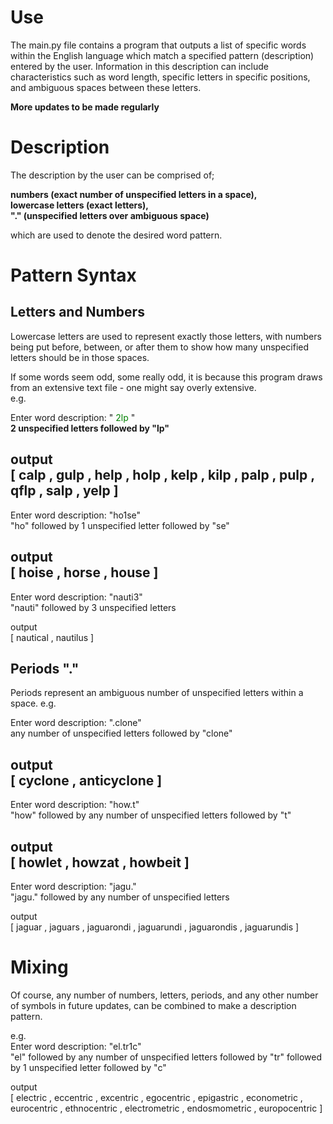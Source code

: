 # Use
The main.py file contains a program that outputs a list of specific words within the English language which match a specified pattern (description) entered by the user.
Information in this description can include characteristics such as word length, specific letters in specific positions, and ambiguous spaces between these letters.  

**More updates to be made regularly**
# Description
The description by the user can be comprised of;  

**numbers (exact number of unspecified letters in a space),**  
**lowercase letters (exact letters),**  
**"." (unspecified letters over ambiguous space)**  

which are used to denote the desired word pattern.
# Pattern Syntax
## Letters and Numbers
Lowercase letters are used to represent exactly those letters, with numbers being put before, between, or after them to show how many unspecified letters should be in those spaces.

If some words seem odd, some really odd, it is because this program draws from an extensive text file - one might say overly extensive.  
e.g.  

Enter word description: "<span style="color: green"> 2lp </span>"  
**2 unspecified letters followed by "lp"**   

**output**   
[ calp ,  gulp ,  help ,  holp ,  kelp ,  kilp ,  palp ,  pulp ,  qflp ,  salp ,  yelp ]  
---------------------------------------  
Enter word description: "ho1se"  
 "ho" followed by 1 unspecified letter followed by "se"   

 output   
[ hoise ,  horse ,  house ]  
---------------------------------------  
Enter word description: "nauti3"   
 "nauti" followed by 3 unspecified letters   

 output   
[ nautical ,  nautilus ]  
## Periods "."
Periods represent an ambiguous number of unspecified letters within a space. 
e.g. 

Enter word description: ".clone"   
 any number of unspecified letters followed by "clone"   

 output   
[ cyclone ,  anticyclone ]  
---------------------------------------  
Enter word description: "how.t"  
 "how" followed by any number of unspecified letters followed by "t"   

 output   
[ howlet ,  howzat ,  howbeit ]  
---------------------------------------  
Enter word description: "jagu."  
 "jagu." followed by any number of unspecified letters   

 output   
[ jaguar ,  jaguars ,  jaguarondi ,  jaguarundi ,  jaguarondis ,  jaguarundis ]  

# Mixing
Of course, any number of numbers, letters, periods, and any other number of symbols in future updates, can be combined to make a description pattern.

e.g.  
Enter word description: "el.tr1c"   
 "el" followed by any number of unspecified letters followed by "tr" followed by 1 unspecified letter followed by "c" 

 output   
[ electric ,  eccentric ,  excentric ,  egocentric ,  epigastric ,  econometric ,  eurocentric ,  ethnocentric , electrometric ,  endosmometric ,  europocentric ]


